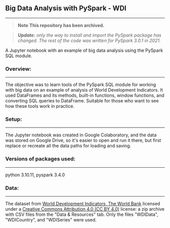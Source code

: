## Big Data Analysis with PySpark - WDI
---
> **Note** **This repository has been archived.**

> ***Update:** only the way to install and import the PySpark package has changed. The rest of the code was written for PySpark 3.0.1 in 2021.*

A Jupyter notebook with an example of big data analysis using the PySpark SQL module.
### Overview:
---
The objective was to learn tools of the PySpark SQL module for working with big data on an example of analysis of World Development Indicators. It used DataFrames and its methods, built-in functions, window functions, and converting SQL queries to DataFrame. Suitable for those who want to see how these tools work in practice.
### Setup:
---
The Jupyter notebook was created in Google Colaboratory, and the data was stored on Google Drive, so it's easier to open and run it there, but first replace or recreate all the data paths for loading and saving. 
### Versions of packages used:
---
python 3.10.11, pyspark 3.4.0
### Data: 
---
The dataset from [World Development Indicators, The World Bank](https://datacatalog.worldbank.org/dataset/world-development-indicators) licensed under a [Creative Commons Attribution 4.0 (CC BY 4.0)](https://creativecommons.org/licenses/by/4.0/) license: a zip archive with CSV files from the "Data & Resources" tab. Only the files "WDIData", "WDICountry", and "WDISeries" were used.
